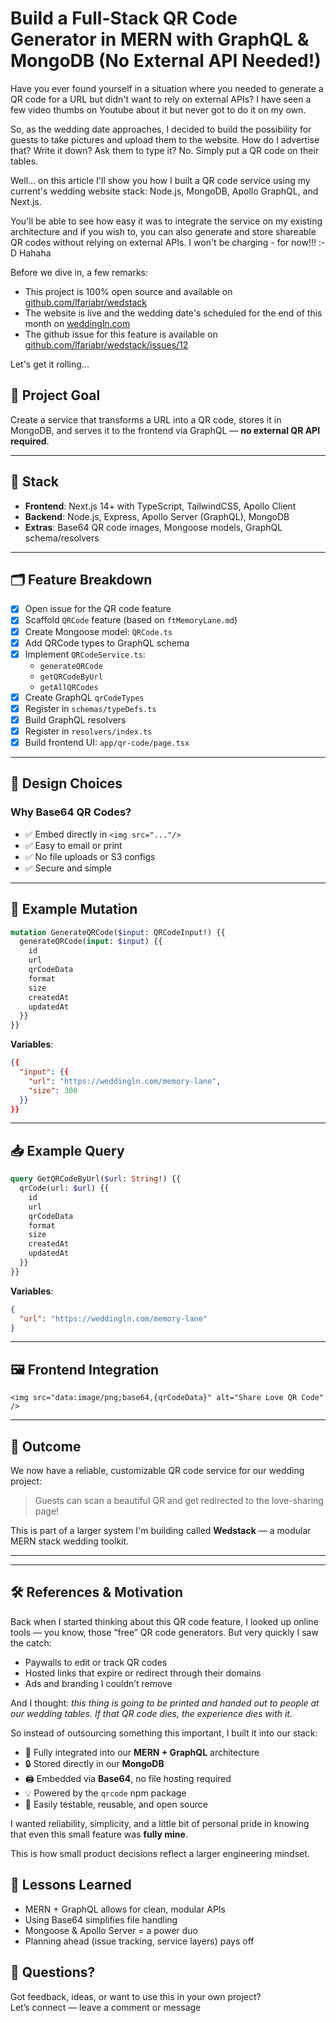 # Build a Full-Stack QR Code Generator in MERN with GraphQL & MongoDB (No External API Needed!)

Have you ever found yourself in a situation where you needed to generate a QR code for a URL but didn't want to rely on external APIs? 
I have seen a few video thumbs on Youtube about it but never got to do it on my own.

So, as the wedding date approaches, I decided to build the possibility for guests to take pictures and upload them to the website. How do I advertise that? Write it down? Ask them to type it? 
No. Simply put a QR code on their tables.

Well... on this article I'll show you how I built a QR code service using my current's wedding website stack: Node.js, MongoDB, Apollo GraphQL, and Next.js.

You'll be able to see how easy it was to integrate the service on my existing architecture and if you wish to, you can also generate and store shareable QR codes without relying on external APIs. I won't be charging - for now!!! :-D Hahaha

Before we dive in, a few remarks:
- This project is 100% open source and available on [github.com/lfariabr/wedstack](https://github.com/lfariabr/wedstack)
- The website is live and the wedding date's scheduled for the end of this month on [weddingln.com](https://weddingln.com)
- The github issue for this feature is available on [github.com/lfariabr/wedstack/issues/12](https://github.com/lfariabr/wedstack/issues/12)

Let's get it rolling...

## 🎯 Project Goal

Create a service that transforms a URL into a QR code, stores it in MongoDB, and serves it to the frontend via GraphQL — **no external QR API required**.

---

## 🧱 Stack

- **Frontend**: Next.js 14+ with TypeScript, TailwindCSS, Apollo Client
- **Backend**: Node.js, Express, Apollo Server (GraphQL), MongoDB
- **Extras**: Base64 QR code images, Mongoose models, GraphQL schema/resolvers

---

## 🗂️ Feature Breakdown

- [x] Open issue for the QR code feature
- [x] Scaffold `QRCode` feature (based on `ftMemoryLane.md`)
- [x] Create Mongoose model: `QRCode.ts`
- [x] Add QRCode types to GraphQL schema
- [x] Implement `QRCodeService.ts`:
  - `generateQRCode`
  - `getQRCodeByUrl`
  - `getAllQRCodes`
- [x] Create GraphQL `qrCodeTypes`
- [x] Register in `schemas/typeDefs.ts`
- [x] Build GraphQL resolvers
- [x] Register in `resolvers/index.ts`
- [x] Build frontend UI: `app/qr-code/page.tsx`

---

## 🧠 Design Choices

### Why Base64 QR Codes?

- ✅ Embed directly in `<img src="..."/>`
- ✅ Easy to email or print
- ✅ No file uploads or S3 configs
- ✅ Secure and simple

---

## 🧪 Example Mutation

```graphql
mutation GenerateQRCode($input: QRCodeInput!) {{
  generateQRCode(input: $input) {{
    id
    url
    qrCodeData
    format
    size
    createdAt
    updatedAt
  }}
}}
```

**Variables**:

```json
{{
  "input": {{ 
    "url": "https://weddingln.com/memory-lane",
    "size": 300 
  }}
}}
```

---

## 📥 Example Query

```graphql
query GetQRCodeByUrl($url: String!) {{
  qrCode(url: $url) {{
    id
    url
    qrCodeData
    format
    size
    createdAt
    updatedAt
  }}
}}
```

**Variables**:

```json
{
  "url": "https://weddingln.com/memory-lane"
}
```

---

## 🖼️ Frontend Integration

```tsx
<img src="data:image/png;base64,{qrCodeData}" alt="Share Love QR Code" />
```

---

## 🚀 Outcome

We now have a reliable, customizable QR code service for our wedding project:

> Guests can scan a beautiful QR and get redirected to the love-sharing page!

This is part of a larger system I'm building called **Wedstack** — a modular MERN stack wedding toolkit.

---


---

## 🛠️ References & Motivation

Back when I started thinking about this QR code feature, I looked up online tools — you know, those “free” QR code generators. But very quickly I saw the catch:

- Paywalls to edit or track QR codes
- Hosted links that expire or redirect through their domains
- Ads and branding I couldn’t remove

And I thought: *this thing is going to be printed and handed out to people at our wedding tables. If that QR code dies, the experience dies with it.*

So instead of outsourcing something this important, I built it into our stack:

- 🧠 Fully integrated into our **MERN + GraphQL** architecture
- 🔒 Stored directly in our **MongoDB**
- 🖨️ Embedded via **Base64**, no file hosting required
- 💡 Powered by the `qrcode` npm package
- 🧪 Easily testable, reusable, and open source

I wanted reliability, simplicity, and a little bit of personal pride in knowing that even this small feature was **fully mine**.

This is how small product decisions reflect a larger engineering mindset.


## 🧠 Lessons Learned

- MERN + GraphQL allows for clean, modular APIs
- Using Base64 simplifies file handling
- Mongoose & Apollo Server = a power duo
- Planning ahead (issue tracking, service layers) pays off

## 💬 Questions?

Got feedback, ideas, or want to use this in your own project?  
Let’s connect — leave a comment or message
